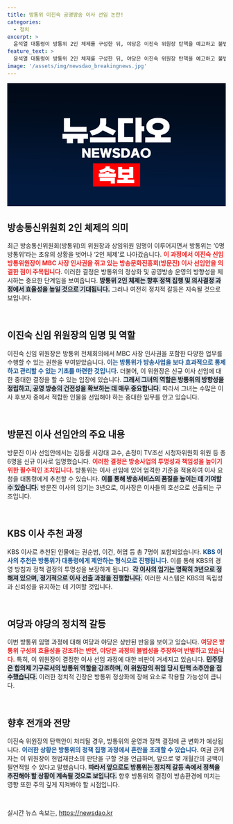 ```yaml
---
title: 방통위 이진숙 공영방송 이사 선임 논란!
categories:
  - 정치
excerpt: >
  윤석열 대통령이 방통위 2인 체제를 구성한 뒤, 야당은 이진숙 위원장 탄핵을 예고하고 불법 주장에 나섰다. MBC와 KBS의 이사 선임이 이뤄졌지만, 방통위 정상화의 여진은 계속될 전망이다. 클릭해 더 알아보세요!
feature_text: >
  윤석열 대통령이 방통위 2인 체제를 구성한 뒤, 야당은 이진숙 위원장 탄핵을 예고하고 불법 주장에 나섰다. MBC와 KBS의 이사 선임이 이뤄졌지만, 방통위 정상화의 여진은 계속될 전망이다. 클릭해 더 알아보세요!
image: '/assets/img/newsdao_breakingnews.jpg'
---
```


<p><img src="/assets/img/newsdao_breakingnews.jpg" alt="cryptoinkorea 속보" /></p>

<h2 data-ke-size="size26">방송통신위원회 2인 체제의 의미</h2>

<p data-ke-size="size16">최근 방송통신위원회(방통위)의 위원장과 상임위원 임명이 이루어지면서 방통위는 ‘0명 방통위’라는 초유의 상황을 벗어나 ‘2인 체제’로 나아갔습니다. <b><span style="color: #ee2323;">이 과정에서 이진숙 신임 방통위원장이 MBC 사장 인사권을 쥐고 있는 방송문화진흥회(방문진) 이사 선임안을 의결한 점이 주목됩니다.</span></b> 이러한 결정은 방통위의 정상화 및 공영방송 운영의 방향성을 제시하는 중요한 단계임을 보여줍니다. <b><span style="background-color: #21538527;">방통위 2인 체제는 향후 정책 집행 및 의사결정 과정에서 효율성을 높일 것으로 기대됩니다.</span></b> 그러나 여전히 정치적 갈등은 지속될 것으로 보입니다.</p>

<p data-ke-size="size16">&nbsp;</p>

<h2 data-ke-size="size26">이진숙 신임 위원장의 임명 및 역할</h2>

<p data-ke-size="size16">이진숙 신임 위원장은 방통위 전체회의에서 MBC 사장 인사권을 포함한 다양한 업무를 수행할 수 있는 권한을 부여받았습니다. <b><span style="color: #1a5490;">이는 방통위가 방송사업을 보다 효과적으로 통제하고 관리할 수 있는 기초를 마련한 것입니다.</span></b> 더불어, 이 위원장은 신규 이사 선임에 대한 중대한 결정을 할 수 있는 입장에 있습니다. <b><span style="background-color: #21538527;">그래서 그녀의 역할은 방통위의 방향성을 정립하고, 공영 방송의 건전성을 확보하는 데 매우 중요합니다.</span></b> 따라서 그녀는 수많은 이사 후보자 중에서 적합한 인물을 선임해야 하는 중대한 임무를 안고 있습니다.</p>

<p data-ke-size="size16">&nbsp;</p>

<h2 data-ke-size="size26">방문진 이사 선임안의 주요 내용</h2>

<p data-ke-size="size16">방문진 이사 선임안에서는 김동률 서강대 교수, 손정미 TV조선 시청자위원회 위원 등 총 6명을 신규 이사로 임명했습니다. <b><span style="color: #ee2323;">이러한 결정은 방송사업의 투명성과 책임성을 높이기 위한 필수적인 조치입니다.</span></b> 방통위는 이사 선임에 있어 엄격한 기준을 적용하여 이사 요청을 대통령에게 추천할 수 있습니다. <b><span style="background-color: #21538527;">이를 통해 방송서비스의 품질을 높이는 데 기여할 수 있습니다.</span></b> 방문진 이사의 임기는 3년으로, 이사장은 이사들의 호선으로 선출되는 구조입니다.</p>

<p data-ke-size="size16">&nbsp;</p>

<h2 data-ke-size="size26">KBS 이사 추천 과정</h2>

<p data-ke-size="size16">KBS 이사로 추천된 인물에는 권순범, 이건, 허엽 등 총 7명이 포함되었습니다. <b><span style="color: #1a5490;">KBS 이사의 추천은 방통위가 대통령에게 제안하는 형식으로 진행됩니다.</span></b> 이를 통해 KBS의 경영 방침과 정책 결정의 투명성을 보장하게 됩니다. <b><span style="background-color: #21538527;">각 이사의 임기는 명확히 3년으로 정해져 있으며, 정기적으로 이사 선출 과정을 진행합니다.</span></b> 이러한 시스템은 KBS의 독립성과 신뢰성을 유지하는 데 기여할 것입니다.</p>

<p data-ke-size="size16">&nbsp;</p>

<h2 data-ke-size="size26">여당과 야당의 정치적 갈등</h2>

<p data-ke-size="size16">이번 방통위 임명 과정에 대해 여당과 야당은 상반된 반응을 보이고 있습니다. <b><span style="color: #ee2323;">여당은 방통위 구성의 효율성을 강조하는 반면, 야당은 과정의 불법성을 주장하며 반발하고 있습니다.</span></b> 특히, 이 위원장이 결정한 이사 선임 과정에 대한 비판이 거세지고 있습니다. <b><span style="background-color: #21538527;">민주당은 합의제 기구로서의 방통위 역할을 강조하며, 이 위원장의 취임 당시 탄핵 소추안을 접수했습니다.</span></b> 이러한 정치적 긴장은 방통위 정상화에 장애 요소로 작용할 가능성이 큽니다.</p>

<p data-ke-size="size16">&nbsp;</p>

<h2 data-ke-size="size26">향후 전개와 전망</h2>

<p data-ke-size="size16">이진숙 위원장의 탄핵안이 처리될 경우, 방통위의 운영과 정책 결정에 큰 변화가 예상됩니다. <b><span style="color: #1a5490;">이러한 상황은 방통위의 정책 집행 과정에서 혼란을 초래할 수 있습니다.</span></b> 여권 관계자는 이 위원장이 헌법재판소의 판단을 구할 것을 언급하며, 앞으로 몇 개월간의 공백이 필연적일 수 있다고 말했습니다. <b><span style="background-color: #21538527;">따라서 앞으로도 방통위는 정치적 갈등 속에서 정책을 추진해야 할 상황이 계속될 것으로 보입니다.</span></b> 향후 방통위의 결정이 방송환경에 미치는 영향 또한 주의 깊게 지켜봐야 할 시점입니다.</p>

<p data-ke-size="size16">&nbsp;</p>
실시간 뉴스 속보는, <a href="https://newsdao.kr" rel="dofollow">https://newsdao.kr</a>



